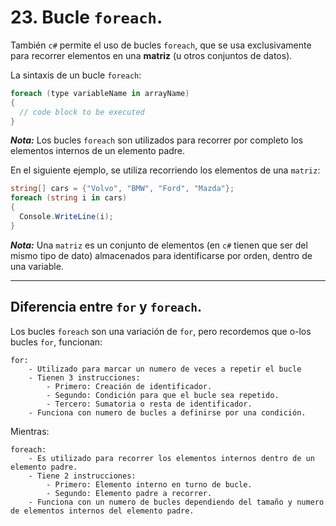 # 23. Bucle `foreach`.

También ``c#`` permite el uso de bucles `foreach`, que se usa exclusivamente para recorrer elementos en una **matriz** (u otros conjuntos de datos).

La sintaxis de un bucle `foreach`:

```csharp
foreach (type variableName in arrayName) 
{
  // code block to be executed
}
```

***Nota:*** Los bucles `foreach` son utilizados para recorrer por completo los elementos internos de un elemento padre.

En el siguiente ejemplo, se utiliza recorriendo los elementos de una `matriz`:

```csharp
string[] cars = {"Volvo", "BMW", "Ford", "Mazda"};
foreach (string i in cars) 
{
  Console.WriteLine(i);
}
```

***Nota:*** Una `matriz` es un conjunto de elementos (en `c#` tienen que ser del mismo tipo de dato) almacenados para identificarse por orden, dentro de una variable.

---
## Diferencia entre `for` y `foreach`.

Los bucles `foreach` son una variación de `for`, pero recordemos que o-los bucles `for`, funcionan:

	for:
		- Utilizado para marcar un numero de veces a repetir el bucle
		- Tienen 3 instrucciones:
			- Primero: Creación de identificador.
			- Segundo: Condición para que el bucle sea repetido.
			- Tercero: Sumatoria o resta de identificador.
		- Funciona con numero de bucles a definirse por una condición.

Mientras:

	foreach:
		- Es utilizado para recorrer los elementos internos dentro de un elemento padre.
		- Tiene 2 instrucciones:
			- Primero: Elemento interno en turno de bucle.
			- Segundo: Elemento padre a recorrer.
		- Funciona con un numero de bucles dependiendo del tamaño y numero de elementos internos del elemento padre.

